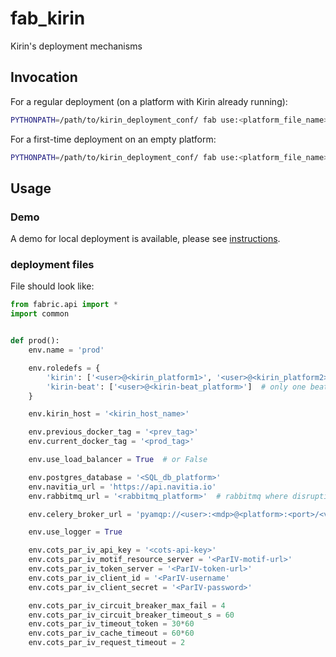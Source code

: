# fab_kirin
Kirin's deployment mechanisms

## Invocation

For a regular deployment (on a platform with Kirin already running):
```bash
PYTHONPATH=/path/to/kirin_deployment_conf/ fab use:<platform_file_name> deploy
```

For a first-time deployment on an empty platform:
```bash
PYTHONPATH=/path/to/kirin_deployment_conf/ fab use:<platform_file_name> deploy:first_time=True
```

## Usage

### Demo

A demo for local deployment is available, please see [instructions](demo/README.md).

### deployment files

File should look like:

```python
from fabric.api import *
import common


def prod():
    env.name = 'prod'

    env.roledefs = {
        'kirin': ['<user>@<kirin_platform1>', '<user>@<kirin_platform2>'],
        'kirin-beat': ['<user>@<kirin-beat_platform>']  # only one beat can exist
    }

    env.kirin_host = '<kirin_host_name>'

    env.previous_docker_tag = '<prev_tag>'
    env.current_docker_tag = '<prod_tag>'

    env.use_load_balancer = True  # or False

    env.postgres_database = '<SQL_db_platform>'
    env.navitia_url = 'https://api.navitia.io'
    env.rabbitmq_url = '<rabbitmq_platform>'  # rabbitmq where disruptions are published for navitia

    env.celery_broker_url = 'pyamqp://<user>:<mdp>@<platform>:<port>/<vhost>?heartbeat=60'  # beware to open access to vhost for user in rabbitmq (for beat-worker communication)

    env.use_logger = True

    env.cots_par_iv_api_key = '<cots-api-key>'
    env.cots_par_iv_motif_resource_server = '<ParIV-motif-url>'
    env.cots_par_iv_token_server = '<ParIV-token-url>'
    env.cots_par_iv_client_id = '<ParIV-username'
    env.cots_par_iv_client_secret = '<ParIV-password>'

    env.cots_par_iv_circuit_breaker_max_fail = 4
    env.cots_par_iv_circuit_breaker_timeout_s = 60
    env.cots_par_iv_timeout_token = 30*60
    env.cots_par_iv_cache_timeout = 60*60
    env.cots_par_iv_request_timeout = 2
```
